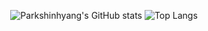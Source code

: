 <div align=center>
  
  ![Parkshinhyang's GitHub stats](https://github-readme-stats.vercel.app/api?username=Parkshinhyang&show_icons=true&theme=dark) ![Top Langs](https://github-readme-stats.vercel.app/api/top-langs/?username=Parkshinhyang&layout=compact&theme=dark)
  
</div>

<!--
**Parkshinhyang/Parkshinhyang** is a ✨ _special_ ✨ repository because its `README.md` (this file) appears on your GitHub profile.

Here are some ideas to get you started:

- 🔭 I’m currently working on ...
- 🌱 I’m currently learning ...
- 👯 I’m looking to collaborate on ...
- 🤔 I’m looking for help with ...
- 💬 Ask me about ...
- 📫 How to reach me: ...
- 😄 Pronouns: ...
- ⚡ Fun fact: ...
-->

